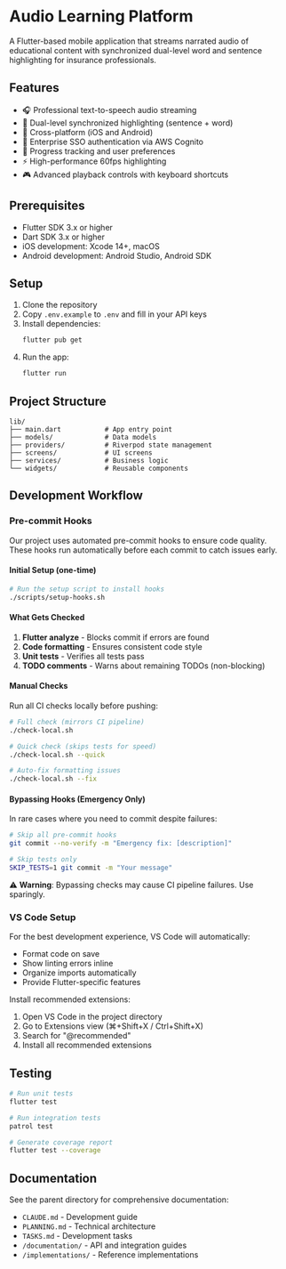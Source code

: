 # Audio Learning Platform

A Flutter-based mobile application that streams narrated audio of educational content with synchronized dual-level word and sentence highlighting for insurance professionals.

## Features

- 🎧 Professional text-to-speech audio streaming
- 📖 Dual-level synchronized highlighting (sentence + word)
- 📱 Cross-platform (iOS and Android)
- 🔐 Enterprise SSO authentication via AWS Cognito
- 💾 Progress tracking and user preferences
- ⚡ High-performance 60fps highlighting
- 🎮 Advanced playback controls with keyboard shortcuts

## Prerequisites

- Flutter SDK 3.x or higher
- Dart SDK 3.x or higher
- iOS development: Xcode 14+, macOS
- Android development: Android Studio, Android SDK

## Setup

1. Clone the repository
2. Copy `.env.example` to `.env` and fill in your API keys
3. Install dependencies:
   ```bash
   flutter pub get
   ```
4. Run the app:
   ```bash
   flutter run
   ```

## Project Structure

```
lib/
├── main.dart           # App entry point
├── models/             # Data models
├── providers/          # Riverpod state management
├── screens/            # UI screens
├── services/           # Business logic
└── widgets/            # Reusable components
```

## Development Workflow

### Pre-commit Hooks

Our project uses automated pre-commit hooks to ensure code quality. These hooks run automatically before each commit to catch issues early.

#### Initial Setup (one-time)

```bash
# Run the setup script to install hooks
./scripts/setup-hooks.sh
```

#### What Gets Checked

1. **Flutter analyze** - Blocks commit if errors are found
2. **Code formatting** - Ensures consistent code style
3. **Unit tests** - Verifies all tests pass
4. **TODO comments** - Warns about remaining TODOs (non-blocking)

#### Manual Checks

Run all CI checks locally before pushing:

```bash
# Full check (mirrors CI pipeline)
./check-local.sh

# Quick check (skips tests for speed)
./check-local.sh --quick

# Auto-fix formatting issues
./check-local.sh --fix
```

#### Bypassing Hooks (Emergency Only)

In rare cases where you need to commit despite failures:

```bash
# Skip all pre-commit hooks
git commit --no-verify -m "Emergency fix: [description]"

# Skip tests only
SKIP_TESTS=1 git commit -m "Your message"
```

⚠️ **Warning**: Bypassing checks may cause CI pipeline failures. Use sparingly.

### VS Code Setup

For the best development experience, VS Code will automatically:
- Format code on save
- Show linting errors inline
- Organize imports automatically
- Provide Flutter-specific features

Install recommended extensions:
1. Open VS Code in the project directory
2. Go to Extensions view (⌘+Shift+X / Ctrl+Shift+X)
3. Search for "@recommended"
4. Install all recommended extensions

## Testing

```bash
# Run unit tests
flutter test

# Run integration tests
patrol test

# Generate coverage report
flutter test --coverage
```

## Documentation

See the parent directory for comprehensive documentation:
- `CLAUDE.md` - Development guide
- `PLANNING.md` - Technical architecture
- `TASKS.md` - Development tasks
- `/documentation/` - API and integration guides
- `/implementations/` - Reference implementations